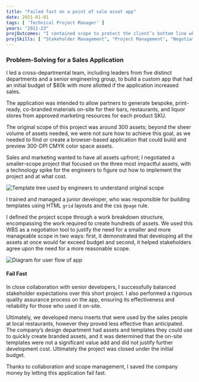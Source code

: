 ```yaml
---
title: "Failed fast on a point of sale asset app"
date: 2021-01-01
tags: [ 'Technical Project Manager' ]
years: "2021-23"
projOutcomes: "I contained scope to protect the client’s bottom line while managing a technology spike; the app failed fast, saving the company money."
projSkills: [ "Stakeholder Management", "Project Management", "Negotiation", "Backlog Refinement", "Problem Solving", "Requirements Definition" ]
---
```


### Problem-Solving for a Sales Application

I led a cross-departmental team, including leaders from five distinct departments and a senior engineering group, to build a custom app that had an initial budget of $80k with more allotted if the application increased sales. 

The application was intended to allow partners to generate bespoke, print-ready, co-branded materials on-site for their bars, restaurants, and liquor stores from approved marketing resources for each product SKU. 

The original scope of this project was around 300 assets; beyond the sheer volume of assets needed, we were not sure how to achieve this goal, as we needed to find or create a browser-based application that could build and preview 300-DPI CMYK color space assets. 

Sales and marketing wanted to have all assets upfront; I negotiated a smaller-scope project that focused on the three most impactful assets, with a technology spike for the engineers to figure out how to implement the project and at what cost.

![Template tree used by engineers to understand original scope](/brand-assets-gen.webp)

I trained and managed a junior developer, who was responsible for building templates using HTML `grid` layouts and the css `@page` rule. 

I defined the project scope through a work breakdown structure, encompassing the work required to create hundreds of assets. We used this WBS as a negotiation tool to justify the need for a smaller and more manageable scope in two ways: first, it demonstrated that developing all the assets at once would far exceed budget and second, it helped stakeholders agree upon the need for a more reasonable scope. 

![Diagram for user flow of app](/uml.webp)

#### Fail Fast 

In close collaboration with senior developers, I successfully balanced stakeholder expectations over this short project. I also performed a rigorous quality assurance process on the app, ensuring its effectiveness and reliability for those who used it on-site.

Ultimately, we developed menu inserts that were used by the sales people at local restaurants, however they proved less effective than anticipated. The company&rsquo;s design department had assets and templates they could use to quickly create branded assets, and it was determined that the on-site templates were not a significant value add and did not justify further development cost. Ultimately the project was closed under the initial budget. 

Thanks to collaboration and scope management, I saved the company money by letting this application fail fast. 
